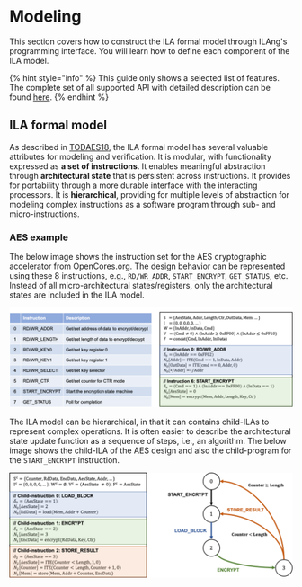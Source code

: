 # Modeling

This section covers how to construct the ILA formal model through ILAng's programming interface. You will learn how to define each component of the ILA model. 

{% hint style="info" %}
This guide only shows a selected list of features. The complete set of all supported API with detailed description can be found [here](https://bo-yuan-huang.github.io/ILAng-Doc/doxygen-output-html/index.html). 
{% endhint %}

## ILA formal model

As described in [TODAES18](https://bo-yuan-huang.github.io/ILAng-Doc/todaes18.pdf), the ILA formal model has several valuable attributes for modeling and verification. It is modular, with functionality expressed as **a set of instructions**. It enables meaningful abstraction through **architectural state** that is persistent across instructions. It provides for portability through a more durable interface with the interacting processors. It is **hierarchical**, providing for multiple levels of abstraction for modeling complex instructions as a software program through sub- and micro-instructions. 

### AES example

The below image shows the instruction set for the AES cryptographic accelerator from OpenCores.org. The design behavior can be represented using these 8 instructions, e.g., `RD/WR_ADDR`, `START_ENCRYPT`, `GET_STATUS`, etc. Instead of all micro-architectural states/registers, only the architectural states are included in the ILA model. 

![Left: AES instruction set. Right: AES ILA model \(partial\)](../.gitbook/assets/aes-ila.png)

The ILA model can be hierarchical, in that it can contains child-ILAs to represent complex operations. It is often easier to describe the architectural state update function as a sequence of steps, i.e., an algorithm. The below image shows the child-ILA of the AES design and also the child-program for the `START_ENCRYPT` instruction.

![Left: AES child-ILA model. Right: child program](../.gitbook/assets/aes-child-ila.png)

